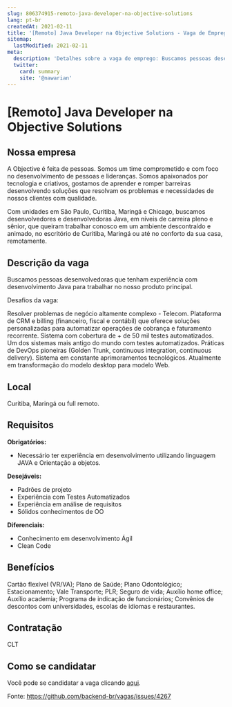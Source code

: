 ```yaml
---
slug: 806374915-remoto-java-developer-na-objective-solutions
lang: pt-br
createdAt: 2021-02-11
title: '[Remoto] Java Developer na Objective Solutions - Vaga de Emprego'
sitemap:
  lastModified: 2021-02-11
meta:
  description: 'Detalhes sobre a vaga de emprego: Buscamos pessoas desenvolvedoras que tenham experiência com desenvolvimento Java para trabalhar no nosso produto principal. Desafios da vaga:﻿ Resolver problemas de negócio altamente complexo - Telecom. Plataforma de CRM e billing (financeiro, fiscal e contábil) que oferece soluções personalizadas para automatizar operações de cobrança e faturamento recorrente. Sistema com cobertura de + de 50 mil testes automatizados. Um dos sistemas mais antigo do mundo com testes automatizados. Práticas de DevOps pioneiras (Golden Trunk, continuous integration, continuous delivery). Sistema em constante aprimoramentos tecnológicos. Atualmente em transformação do modelo desktop para modelo Web.'
  twitter:
    card: summary
    site: '@nawarian'
---
```


# [Remoto] Java Developer na Objective Solutions

<!--
==================================================
Caso a vaga for remoto durante a pandemia informar no texto "Remoto durante o covid"
==================================================
-->
<!-- 
==================================================
POR FAVOR, SÓ POSTE SE A VAGA FOR PARA BACK-END!

Não faça distinção de gênero no título da vaga.

Use: "Back-End Developer" ao invés de 
"Desenvolvedor Back-End" \o/

Exemplo: `[São Paulo] Back-End Developer @ NOME DA EMPRESA`
==================================================
-->
<!--
==================================================
Caso a vaga for remoto durante a pandemia deixar a linha abaixo
==================================================
-->

## Nossa empresa

A Objective é feita de pessoas. Somos um time comprometido e com foco no desenvolvimento de pessoas e lideranças. Somos apaixonados por tecnologia e criativos, gostamos de aprender e romper barreiras desenvolvendo soluções que resolvam os problemas e necessidades de nossos clientes com qualidade.

Com unidades em São Paulo, Curitiba, Maringá e Chicago, buscamos desenvolvedores e desenvolvedoras Java, em níveis de carreira pleno e sênior, que queiram trabalhar conosco em um ambiente descontraído e animado, no escritório de Curitiba, Maringá ou até no conforto da sua casa, remotamente.

## Descrição da vaga

Buscamos pessoas desenvolvedoras que tenham experiência com desenvolvimento Java para trabalhar no nosso produto principal.

Desafios da vaga:﻿

Resolver problemas de negócio altamente complexo - Telecom.
Plataforma de CRM e billing (financeiro, fiscal e contábil) que oferece soluções personalizadas para automatizar operações de cobrança e faturamento recorrente.
Sistema com cobertura de + de 50 mil testes automatizados. Um dos sistemas mais antigo do mundo com testes automatizados.
Práticas de DevOps pioneiras (Golden Trunk, continuous integration, continuous delivery).
Sistema em constante aprimoramentos tecnológicos. Atualmente em transformação do modelo desktop para modelo Web.

## Local

Curitiba, Maringá ou full remoto.


## Requisitos

**Obrigatórios:**

- Necessário ter experiência em desenvolvimento utilizando linguagem JAVA e Orientação a objetos.

**Desejáveis:**

- Padrões de projeto
- Experiência com Testes Automatizados
- Experiência em análise de requisitos
- Sólidos conhecimentos de OO

**Diferenciais:**

- Conhecimento em desenvolvimento Ágil
- Clean Code

## Benefícios

Cartão flexível (VR/VA);
Plano de Saúde;
Plano Odontológico;
Estacionamento;
Vale Transporte;
PLR;
Seguro de vida;
Auxílio home office;
Auxílio academia;
Programa de indicação de funcionários;
Convênios de descontos com universidades, escolas de idiomas e restaurantes.

## Contratação

CLT

## Como se candidatar

Você pode se candidatar a vaga clicando [aqui](https://objective.gupy.io/jobs/688081).

Fonte: https://github.com/backend-br/vagas/issues/4267